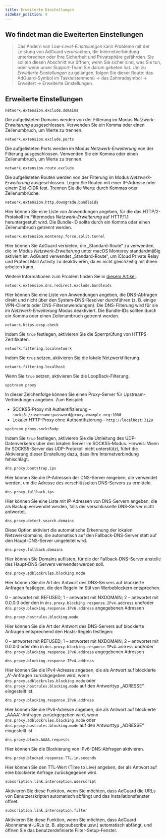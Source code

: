 ```yaml
---
title: Erweiterte Einstellungen
sidebar_position: 9
---
```


## Wo findet man die Eweiterten Einstellungen

> Das Ändern von *Low-Level-Einstellungen* kann Probleme mit der Leistung von AdGuard verursachen, die Internetverbindung unterbrechen oder Ihre Sicherheit und Privatsphäre gefährden. Sie sollten diesen Abschnitt nur öffnen, wenn Sie sicher sind, was Sie tun, oder wenn unser Support-Team Sie darum gebeten hat. Um zu *Erweiterte Einstellungen* zu gelangen, folgen Sie dieser Route: das AdGuard-Symbol im Taskleistenmenü → das Zahnradsymbol → Erweitert → Erweiterte Einstellungen.

## Erweiterte Einstellungen

`network.extension.exclude.domains`

Die aufgelisteten Domains werden von der Filterung im Modus *Netzwerk-Erweiterung* ausgeschlossen. Verwenden Sie ein Komma oder einen Zeilenumbruch, um Werte zu trennen.

`network.extension.exclude.ports`

Die aufgelisteten Ports werden im Modus *Netzwerk-Erweiterung* von der Filterung ausgeschlossen. Verwenden Sie ein Komma oder einen Zeilenumbruch, um Werte zu trennen.

`network.extension.route.exclude`

Die aufgelisteten Routen werden von der Filterung im Modus *Netzwerk-Erweiterung* ausgeschlossen. Legen Sie Routen mit einer IP-Adresse oder einem Ziel-CIDR fest. Trennen Sie die Werte durch Kommas oder Zeilenumbrüche.

`network.extension.http.downgrade.bundleids`

Hier können Sie eine Liste von Anwendungen angeben, für die das HTTP/2-Protokoll im Filtermodus *Netzwerk-Erweiterung* auf HTTP/1.1 heruntergestuft wird. Die Bundle-ID sollte durch ein Komma oder einen Zeilenumbruch getrennt werden.

`network.extension.monterey.force.split.tunnel`

Hier können Sie AdGuard verbieten, die „Standard-Route“ zu verwenden, die im Modus *Netzwerk-Erweiterung* unter macOS Monterey standardmäßig aktiviert ist. AdGuard verwendet „Standard-Route“, um iCloud Private Relay und Protect Mail Activity zu deaktivieren, da es nicht gleichzeitig mit ihnen arbeiten kann.

Weitere Informationen zum Problem finden Sie in [diesem Artikel](../icloud-private-relay).

`network.extension.dns.redirect.exclude.bundleids`

Hier können Sie eine Liste von Anwendungen angeben, die DNS-Abfragen direkt und nicht über den System-DNS-Resolver durchführen (z. B. einige VPN-Clients oder DNS-Filteranwendungen). Die DNS-Filterung wird für sie im *Netzwerk-Erweiterung* Modus deaktiviert. Die Bundle-IDs sollten durch ein Komma oder einen Zeilenumbruch getrennt werden.

`network.https.ocsp.check`

Indem Sie `true` festlegen, aktivieren Sie die Sperrprüfung von HTTPS-Zertifikaten.

`network.filtering.localnetwork`

Indem Sie `true` setzen, aktivieren Sie die lokale Netzwerkfilterung.

`network.filtering.localhost`

Wenn Sie `true` setzen, aktivieren Sie die LoopBack-Filterung.

`upstream.proxy`

In dieser Zeichenfolge können Sie einen Proxy-Server für Upstream-Verbindungen angeben. Zum Beispiel:

* SOCKS5-Proxy mit Authentifizierung – `socks5://username:password@proxy.example.org:1080`
* Lokaler HTTP-Proxy ohne Authentifizierung – `http://localhost:3128`

`upstream.proxy.socks5udp`

Indem Sie `true` festlegen, aktivieren Sie die Umleitung des UDP-Datenverkehrs über den lokalen Server im SOCKS5-Modus. Hinweis: Wenn Ihr SOCKS5-Server das UDP-Protokoll nicht unterstützt, führt die Aktivierung dieser Einstellung dazu, dass Ihre Internetverbindung fehlschlägt.

`dns.proxy.bootstrap.ips`

Hier können Sie die IP-Adressen der DNS-Server eingeben, die verwendet werden, um die Adresse des verschlüsselten DNS-Servers zu ermitteln.

`dns.proxy.fallback.ips`

Hier können Sie eine Liste mit IP-Adressen von DNS-Servern angeben, die als Backup verwendet werden, falls der verschlüsselte DNS-Server nicht antwortet.

`dns.proxy.detect.search.domains`

Diese Option aktiviert die automatische Erkennung der lokalen Netzwerkdomains, die automatisch auf den Fallback-DNS-Server statt auf den Haupt-DNS-Server umgeleitet wird.

`dns.proxy.fallback.domains`

Hier können Sie Domains auflisten, für die der Fallback-DNS-Server anstelle des Haupt-DNS-Servers verwendet werden soll.

`dns.proxy.adblockrules.blocking.mode`

Hier können Sie die Art der Antwort des DNS-Servers auf blockierte Anfragen festlegen, die den Regeln im Stil von Werbeblockern entsprechen.

0 – antwortet mit REFUSED; 1 – antwortet mit NXDOMAIN; 2 – antwortet mit 0.0.0.0 oder den in `dns.proxy.blocking.response.IPv4.address` und/oder `dns.proxy.blocking.response.IPv6.address` angegebenen Adressen

`dns.proxy.hostrules.blocking.mode`

Hier können Sie die Art der Antwort des DNS-Servers auf blockierte Anfragen entsprechend den Hosts-Regeln festlegen:

0 – antwortet mit REFUSED; 1 – antwortet mit NXDOMAIN; 2 – antwortet mit 0.0.0.0 oder den in `dns.proxy.blocking.response.IPv4.address` und/oder `dns.proxy.blocking.response.IPv6.address` angegebenen Adressen

`dns.proxy.blocking.response.IPv4.address`

Hier können Sie die IPv4-Adresse angeben, die als Antwort auf blockierte „A“-Anfragen zurückgegeben wird, wenn `dns.proxy.adblockrules.blocking.mode` oder `dns.proxy.hostrules.blocking.mode` auf den Antworttyp „ADRESSE“ eingestellt ist.

`dns.proxy.blocking.response.IPv6.address`

Hier können Sie die IPv6-Adresse angeben, die als Antwort auf blockierte „AAAA“-Anfragen zurückgegeben wird, wenn `dns.proxy.adblockrules.blocking.mode` oder `dns.proxy.hostrules.blocking.mode` auf den Antworttyp „ADRESSE“ eingestellt ist.

`dns.proxy.block.AAAA.requests`

Hier können Sie die Blockierung von IPv6-DNS-Abfragen aktivieren.

`dns.proxy.blocked.response.TTL.in.seconds`

Hier können Sie den TTL-Wert (Time to Live) angeben, der als Antwort auf eine blockierte Anfrage zurückgegeben wird.

`subscription.link.interception.userscript`

Aktivieren Sie diese Funktion, wenn Sie möchten, dass AdGuard die URLs von Benutzerskripten automatisch abfängt und das Installationsfenster öffnet.

`subscription.link.interception.filter`

Aktivieren Sie diese Funktion, wenn Sie möchten, dass AdGuard Abonnement-URLs (z. B. abp:subscribe usw.) automatisch abfängt, und öffnen Sie das benutzerdefinierte Filter-Setup-Fenster.
